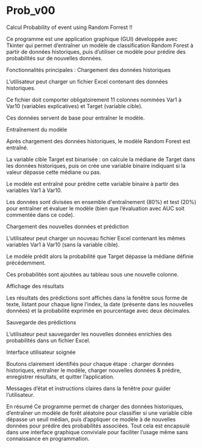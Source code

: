 # Prob_v00
Calcul Probability of event using Random Forrest !!

Ce programme est une application graphique (GUI) développée avec Tkinter qui permet d’entraîner un modèle de classification Random Forest à partir de données historiques, puis d’utiliser ce modèle pour prédire des probabilités sur de nouvelles données.

Fonctionnalités principales :
Chargement des données historiques

L’utilisateur peut charger un fichier Excel contenant des données historiques.

Ce fichier doit comporter obligatoirement 11 colonnes nommées Var1 à Var10 (variables explicatives) et Target (variable cible).

Ces données servent de base pour entraîner le modèle.

Entraînement du modèle

Après chargement des données historiques, le modèle Random Forest est entraîné.

La variable cible Target est binarisée : on calcule la médiane de Target dans les données historiques, puis on crée une variable binaire indiquant si la valeur dépasse cette médiane ou pas.

Le modèle est entraîné pour prédire cette variable binaire à partir des variables Var1 à Var10.

Les données sont divisées en ensemble d'entraînement (80%) et test (20%) pour entraîner et évaluer le modèle (bien que l’évaluation avec AUC soit commentée dans ce code).

Chargement des nouvelles données et prédiction

L’utilisateur peut charger un nouveau fichier Excel contenant les mêmes variables Var1 à Var10 (sans la variable cible).

Le modèle prédit alors la probabilité que Target dépasse la médiane définie précédemment.

Ces probabilités sont ajoutées au tableau sous une nouvelle colonne.

Affichage des résultats

Les résultats des prédictions sont affichés dans la fenêtre sous forme de texte, listant pour chaque ligne l’index, la date (présente dans les nouvelles données) et la probabilité exprimée en pourcentage avec deux décimales.

Sauvegarde des prédictions

L’utilisateur peut sauvegarder les nouvelles données enrichies des probabilités dans un fichier Excel.

Interface utilisateur soignée

Boutons clairement identifiés pour chaque étape : charger données historiques, entraîner le modèle, charger nouvelles données & prédire, enregistrer résultats, et quitter l’application.

Messages d’état et instructions claires dans la fenêtre pour guider l’utilisateur.

En résumé
Ce programme permet de charger des données historiques, d’entraîner un modèle de forêt aléatoire pour classifier si une variable cible dépasse un seuil médian, puis d’appliquer ce modèle à de nouvelles données pour prédire des probabilités associées. Tout cela est encapsulé dans une interface graphique conviviale pour faciliter l’usage même sans connaissance en programmation.
